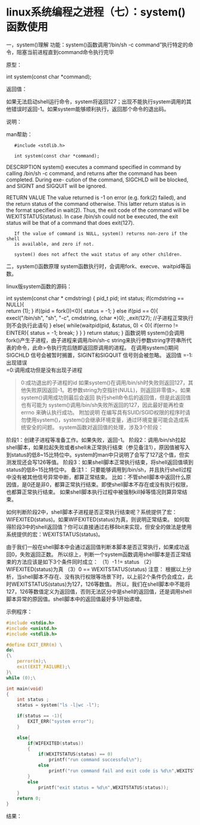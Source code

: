 # linux系统编程之进程（七）：system()函数使用


一，system()理解
功能：system()函数调用“/bin/sh -c command”执行特定的命令，阻塞当前进程直到command命令执行完毕

原型：

int system(const char *command);

返回值：

如果无法启动shell运行命令，system将返回127；出现不能执行system调用的其他错误时返回-1。如果system能够顺利执行，返回那个命令的退出码。

说明：

man帮助：

       #include <stdlib.h>

       int system(const char *command);

DESCRIPTION 
       system()  executes a command specified in command by calling /bin/sh -c 
       command, and returns after the command has been completed.  During exe- 
       cution  of the command, SIGCHLD will be blocked, and SIGINT and SIGQUIT 
       will be ignored.

RETURN VALUE 
       The value returned is -1 on  error  (e.g.   fork(2)  failed),  and  the 
       return  status  of the command otherwise.  This latter return status is 
       in the format specified in wait(2).  Thus, the exit code of the command 
       will  be  WEXITSTATUS(status).   In case /bin/sh could not be executed, 
       the exit status will be that of a command that does exit(127).

       If the value of command is NULL, system() returns non-zero if the shell 
       is available, and zero if not.

       system() does not affect the wait status of any other children.

二，system()函数原理
system函数执行时，会调用fork、execve、waitpid等函数。

linux版system函数的源码：

int system(const char * cmdstring)
 {
     pid_t pid;
     int status;
     if(cmdstring == NULL){        
          return (1);
     }
     if((pid = fork())<0){
             status = -1;
     }
     else if(pid == 0){
         execl("/bin/sh", "sh", "-c", cmdstring, (char *)0);
         _exit(127); //子进程正常执行则不会执行此语句
        }
     else{
             while(waitpid(pid, &status, 0) < 0){
                 if(errno != EINTER){
                     status = -1;
                     break;
                 }
             }
         }
         return status;
 }
函数说明 
system()会调用fork()产生子进程，由子进程来调用/bin/sh-c string来执行参数string字符串所代表的命令，此命>令执行完后随即返回原调用的进程。 
在调用system()期间SIGCHLD 信号会被暂时搁置，SIGINT和SIGQUIT 信号则会被忽略。 
返回值 
=-1:出现错误  
=0:调用成功但是没有出现子进程  
>0:成功退出的子进程的id 
如果system()在调用/bin/sh时失败则返回127，其他失败原因返回-1。若参数string为空指针(NULL)，则返回非零值>。如果system()调用成功则最后会返回 
执行shell命令后的返回值，但是此返回值也有可能为 system()调用/bin/sh失败所返回的127，因此最好能再检查errno 来确认执行成功。 
附加说明 
在编写具有SUID/SGID权限的程序时请勿使用system()，system()会继承环境变量，通过环境变量可能会造成系统安全的问题。
system函数对返回值的处理，涉及3个阶段：

阶段1：创建子进程等准备工作。如果失败，返回-1。 
阶段2：调用/bin/sh拉起shell脚本，如果拉起失败或者shell未正常执行结束（参见备注1），原因值被写入到status的低8~15比特位中。system的man中只说明了会写了127这个值，但实测发现还会写126等值。 
阶段3：如果shell脚本正常执行结束，将shell返回值填到status的低8~15比特位中。 
备注1： 
只要能够调用到/bin/sh，并且执行shell过程中没有被其他信号异常中断，都算正常结束。 
比如：不管shell脚本中返回什么原因值，是0还是非0，都算正常执行结束。即使shell脚本不存在或没有执行权限，也都算正常执行结束。 
如果shell脚本执行过程中被强制kill掉等情况则算异常结束。

如何判断阶段2中，shell脚本子进程是否正常执行结束呢？系统提供了宏：WIFEXITED(status)。如果WIFEXITED(status)为真，则说明正常结束。 
如何取得阶段3中的shell返回值？你可以直接通过右移8bit来实现，但安全的做法是使用系统提供的宏：WEXITSTATUS(status)。

由于我们一般在shell脚本中会通过返回值判断本脚本是否正常执行，如果成功返回0，失败返回正数。 
所以综上，判断一个system函数调用shell脚本是否正常结束的方法应该是如下3个条件同时成立： 
（1）-1 != status 
（2）WIFEXITED(status)为真 
（3）0 == WEXITSTATUS(status) 
注意： 
根据以上分析，当shell脚本不存在、没有执行权限等场景下时，以上前2个条件仍会成立，此时WEXITSTATUS(status)为127，126等数值。 
所以，我们在shell脚本中不能将127，126等数值定义为返回值，否则无法区分中是shell的返回值，还是调用shell脚本异常的原因值。shell脚本中的返回值最好多1开始递增。

示例程序：
```c
#include <stdio.h>
#include <unistd.h>
#include <stdlib.h>

#define EXIT_ERR(m) \
do\
{\
    perror(m);\
    exit(EXIT_FAILURE);\
}\
while (0);\

int main(void)
{
    int status ;
    status = system("ls -l|wc -l");

    if(status == -1){
        EXIT_ERR("system error");
    }

    else{
        if(WIFEXITED(status))
        {
            if(WEXITSTATUS(status) == 0)
                printf("run command successful\n");
            else
                printf("run command fail and exit code is %d\n",WEXITSTATUS(status));
        }
        else
            printf("exit status = %d\n",WEXITSTATUS(status));
    }
    return 0;
}
```
结果：